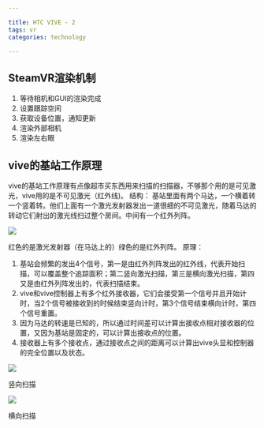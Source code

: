 ```yaml
---

title: HTC VIVE - 2
tags: vr
categories: technology

---
```




## SteamVR渲染机制

1. 等待相机和GUI的渲染完成
2. 设置跟踪空间
3. 获取设备位置，通知更新
4. 渲染外部相机
5. 渲染左右眼



## vive的基站工作原理

vive的基站工作原理有点像超市买东西用来扫描的扫描器，不够那个用的是可见激光，vive用的是不可见激光（红外线)。
结构：
基站里面有两个马达，一个横着转一个竖着转。他们上面有一个激光发射器发出一道很细的不可见激光，随着马达的转动它们射出的激光线扫过整个房间。中间有一个红外列阵。

![](http://www.52vr.com/data/attachment/portal/201605/06/185933l88s9qrgj4sjbpp4.jpg)

红色的是激光发射器（在马达上的）绿色的是红外列阵。
原理：

1. 基站会频繁的发出4个信号，第一是由红外列阵发出的红外线，代表开始扫描，可以覆盖整个追踪面积；第二竖向激光扫描，第三是横向激光扫描，第四又是由红外列阵发出的，代表扫描结束。
2. vive和vive控制器上有多个红外接收器，它们会接受第一个信号并且开始计时，当2个信号被接收到的时候结束竖向计时，第3个信号结束横向计时，第四个信号重置。
3. 因为马达的转速是已知的，所以通过时间差可以计算出接收点相对接收器的位置，又因为基站是固定的，可以计算出接收点的位置。
4. 接收器上有多个接收点，通过接收点之间的距离可以计算出vive头显和控制器的完全位置以及状态。



![](http://www.52vr.com/data/attachment/portal/201605/06/185934x7yt0j143r20xyrx.jpg)

竖向扫描

![](http://www.52vr.com/data/attachment/portal/201605/06/185934zkyvb8giivhx4bii.jpg)

横向扫描



